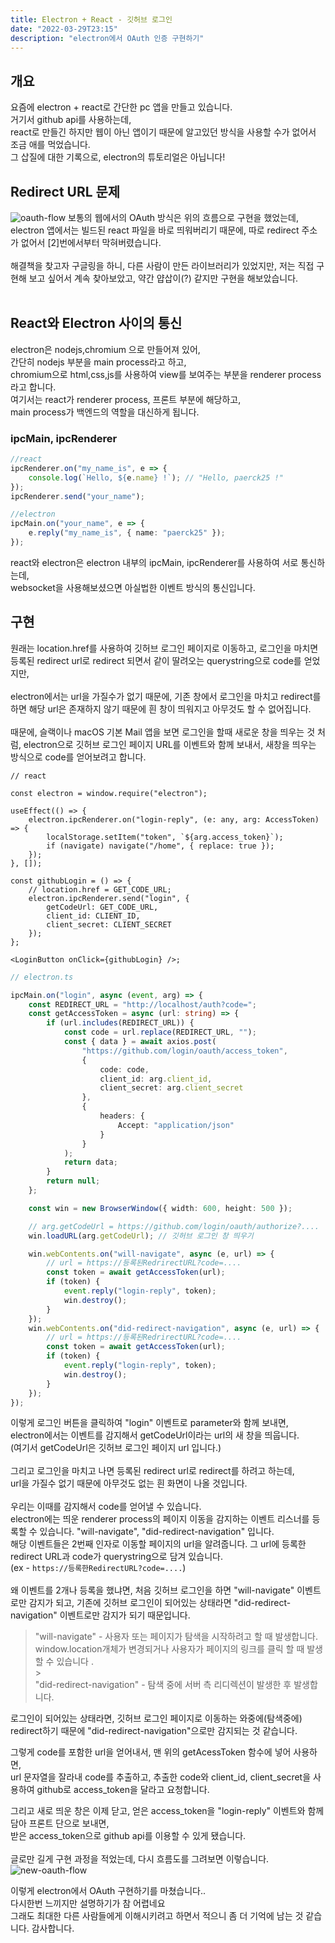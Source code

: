```yaml
---
title: Electron + React - 깃허브 로그인
date: "2022-03-29T23:15"
description: "electron에서 OAuth 인증 구현하기"
---
```


## 개요

요즘에 electron + react로 간단한 pc 앱을 만들고 있습니다.<br>
거기서 github api를 사용하는데,<br>
react로 만들긴 하지만 웹이 아닌 앱이기 때문에 알고있던 방식을 사용할 수가 없어서 조금 애를 먹었습니다.<br>
그 삽질에 대한 기록으로, electron의 튜토리얼은 아닙니다!
<br>

## Redirect URL 문제

![oauth-flow](./images/oauth-flow.png)
보통의 웹에서의 OAuth 방식은 위의 흐름으로 구현을 했었는데,<br>
electron 앱에서는 빌드된 react 파일을 바로 띄워버리기 때문에, 따로 redirect 주소가 없어서 \[2\]번에서부터 막혀버렸습니다.<br>
<br>
해결책을 찾고자 구글링을 하니, 다른 사람이 만든 라이브러리가 있었지만,
저는 직접 구현해 보고 싶어서 계속 찾아보았고, 약간 얍삽이(?) 같지만 구현을 해보았습니다.<br>
<br>

## React와 Electron 사이의 통신

electron은 nodejs,chromium 으로 만들어져 있어,<br>
간단히 nodejs 부분을 main process라고 하고,<br>
chromium으로 html,css,js를 사용하여 view를 보여주는 부분을 renderer process 라고 합니다.<br>
여기서는 react가 renderer process, 프론트 부분에 해당하고,<br>
main process가 백엔드의 역할을 대신하게 됩니다.

### ipcMain, ipcRenderer

```ts
//react
ipcRenderer.on("my_name_is", e => {
    console.log(`Hello, ${e.name} !`); // "Hello, paerck25 !"
});
ipcRenderer.send("your_name");

//electron
ipcMain.on("your_name", e => {
    e.reply("my_name_is", { name: "paerck25" });
});
```

react와 electron은 electron 내부의 ipcMain, ipcRenderer를 사용하여 서로 통신하는데,<br>
websocket을 사용해보셨으면 아실법한 이벤트 방식의 통신입니다.<br>

## 구현

원래는 location.href를 사용하여 깃허브 로그인 페이지로 이동하고, 로그인을 마치면 등록된 redirect url로 redirect 되면서 같이 딸려오는 querystring으로 code를 얻었지만,<br>
<br>
electron에서는 url을 가질수가 없기 때문에, 기존 창에서 로그인을 마치고 redirect를 하면 해당 url은 존재하지 않기 때문에 흰 창이 띄워지고 아무것도 할 수 없어집니다.<br>
<br>
때문에, 슬랙이나 macOS 기본 Mail 앱을 보면 로그인을 할때 새로운 창을 띄우는 것 처럼, electron으로 깃허브 로그인 페이지 URL를 이벤트와 함께 보내서, 새창을 띄우는 방식으로 code를 얻어보려고 합니다.

```tsx
// react

const electron = window.require("electron");

useEffect(() => {
    electron.ipcRenderer.on("login-reply", (e: any, arg: AccessToken) => {
        localStorage.setItem("token", `${arg.access_token}`);
        if (navigate) navigate("/home", { replace: true });
    });
}, []);

const githubLogin = () => {
    // location.href = GET_CODE_URL;
    electron.ipcRenderer.send("login", {
        getCodeUrl: GET_CODE_URL,
        client_id: CLIENT_ID,
        client_secret: CLIENT_SECRET
    });
};

<LoginButton onClick={githubLogin} />;
```

```typescript
// electron.ts

ipcMain.on("login", async (event, arg) => {
    const REDIRECT_URL = "http://localhost/auth?code=";
    const getAccessToken = async (url: string) => {
        if (url.includes(REDIRECT_URL)) {
            const code = url.replace(REDIRECT_URL, "");
            const { data } = await axios.post(
                "https://github.com/login/oauth/access_token",
                {
                    code: code,
                    client_id: arg.client_id,
                    client_secret: arg.client_secret
                },
                {
                    headers: {
                        Accept: "application/json"
                    }
                }
            );
            return data;
        }
        return null;
    };

    const win = new BrowserWindow({ width: 600, height: 500 });

    // arg.getCodeUrl = https://github.com/login/oauth/authorize?....
    win.loadURL(arg.getCodeUrl); // 깃허브 로그인 창 띄우기

    win.webContents.on("will-navigate", async (e, url) => {
        // url = https://등록된RedrirectURL?code=....
        const token = await getAccessToken(url);
        if (token) {
            event.reply("login-reply", token);
            win.destroy();
        }
    });
    win.webContents.on("did-redirect-navigation", async (e, url) => {
        // url = https://등록된RedrirectURL?code=....
        const token = await getAccessToken(url);
        if (token) {
            event.reply("login-reply", token);
            win.destroy();
        }
    });
});
```

이렇게 로그인 버튼을 클릭하여 "login" 이벤트로 parameter와 함께 보내면,<br>
electron에서는 이벤트를 감지해서 getCodeUrl이라는 url의 새 창을 띄웁니다.<br>
(여기서 getCodeUrl은 깃허브 로그인 페이지 url 입니다.)<br>
<br>
그리고 로그인을 마치고 나면 등록된 redirect url로 redirect를 하려고 하는데,<br>
url을 가질수 없기 때문에 아무것도 없는 흰 화면이 나올 것입니다.<br>
<br>
우리는 이때를 감지해서 code를 얻어낼 수 있습니다.<br>
electron에는 띄운 renderer process의 페이지 이동을 감지하는 이벤트 리스너를 등록할 수 있습니다. "will-navigate", "did-redirect-navigation" 입니다.<br>
해당 이벤트들은 2번째 인자로 이동할 페이지의 url을 알려줍니다. 그 url에 등록한 redirect URL과 code가 querystring으로 담겨 있습니다. <br>
(ex - `https://등록한RedirectURL?code=....`)
<br><br>
왜 이벤트를 2개나 등록을 했냐면, 처음 깃허브 로그인을 하면 "will-navigate" 이벤트로만 감지가 되고, 기존에 깃허브 로그인이 되어있는 상태라면 "did-redirect-navigation" 이벤트로만 감지가 되기 때문입니다.<br>

> "will-navigate" - 사용자 또는 페이지가 탐색을 시작하려고 할 때 발생합니다. window.location개체가 변경되거나 사용자가 페이지의 링크를 클릭 할 때 발생할 수 있습니다 .<br> > <br>
> "did-redirect-navigation" - 탐색 중에 서버 측 리디렉션이 발생한 후 발생합니다.

로그인이 되어있는 상태라면, 깃허브 로그인 페이지로 이동하는 와중에(탐색중에) redirect하기 때문에 "did-redirect-navigation"으로만 감지되는 것 같습니다.

그렇게 code를 포함한 url을 얻어내서, 맨 위의 getAcessToken 함수에 넣어 사용하면,<br>
url 문자열을 잘라내 code를 추출하고, 추출한 code와 client_id, client_secret을 사용하여 github로 access_token을 달라고 요청합니다.<br>

그리고 새로 띄운 창은 이제 닫고,
얻은 access_token을 "login-reply" 이벤트와 함께 담아 프론트 단으로 보내면,<br>
받은 access_token으로 github api를 이용할 수 있게 됐습니다.<br>
<br>
글로만 길게 구현 과정을 적었는데, 다시 흐름도를 그려보면 이렇습니다.
![new-oauth-flow](./images/new-oauth-flow.png)

이렇게 electron에서 OAuth 구현하기를 마쳤습니다..<br>
다시한번 느끼지만 설명하기가 참 어렵네요<br>
그래도 최대한 다른 사람들에게 이해시키려고 하면서 적으니 좀 더 기억에 남는 것 같습니다. 감사합니다.
